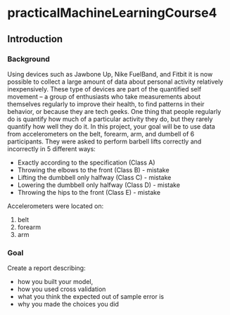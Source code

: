 # practicalMachineLearningCourse4

## Introduction

### Background 
Using devices such as Jawbone Up, Nike FuelBand, and Fitbit it is now possible to collect a large amount of data about personal activity relatively inexpensively. These type of devices are part of the quantified self movement – a group of enthusiasts who take measurements about themselves regularly to improve their health, to find patterns in their behavior, or because they are tech geeks. One thing that people regularly do is quantify how much of a particular activity they do, but they rarely quantify how well they do it. In this project, your goal will be to use data from accelerometers on the belt, forearm, arm, and dumbell of 6 participants. They were asked to perform barbell lifts correctly and incorrectly in 5 different ways:

* Exactly according to the specification (Class A)
* Throwing the elbows to the front (Class B) - mistake
* Lifting the dumbbell only halfway (Class C) - mistake
* Lowering the dumbbell only halfway (Class D) - mistake
* Throwing the hips to the front (Class E) - mistake

Accelerometers were located on:

1. belt
2. forearm
3. arm

### Goal

Create a report describing:

* how you built your model,
* how you used cross validation
* what you think the expected out of sample error is
* why you made the choices you did